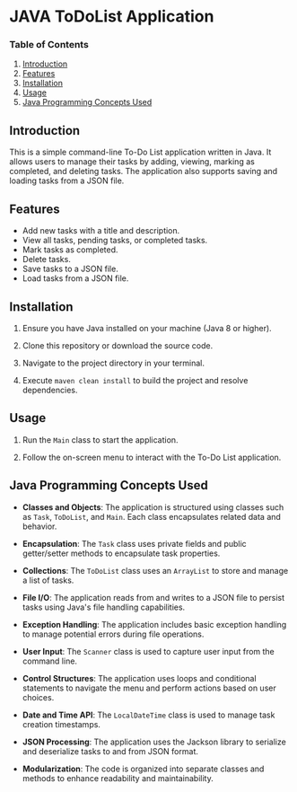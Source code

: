 # JAVA ToDoList Application

### Table of Contents
1. [Introduction](#introduction)
2. [Features](#features)
3. [Installation](#installation)
4. [Usage](#usage)
5. [Java Programming Concepts Used](#java-programming-concepts-used)

## Introduction
This is a simple command-line To-Do List application written in Java. It allows users to manage their tasks by adding, viewing, marking as completed, and deleting tasks. The application also supports saving and loading tasks from a JSON file.

## Features
- Add new tasks with a title and description.
- View all tasks, pending tasks, or completed tasks.
- Mark tasks as completed.
- Delete tasks.
- Save tasks to a JSON file.
- Load tasks from a JSON file.

## Installation

1. Ensure you have Java installed on your machine (Java 8 or higher).

2. Clone this repository or download the source code.

3. Navigate to the project directory in your terminal.

4. Execute `maven clean install` to build the project and resolve dependencies.


## Usage

1. Run the `Main` class to start the application.

2. Follow the on-screen menu to interact with the To-Do List application.

## Java Programming Concepts Used

- **Classes and Objects**: The application is structured using classes such as `Task`, `ToDoList`, and `Main`. Each class encapsulates related data and behavior.

- **Encapsulation**: The `Task` class uses private fields and public getter/setter methods to encapsulate task properties.

- **Collections**: The `ToDoList` class uses an `ArrayList` to store and manage a list of tasks.

- **File I/O**: The application reads from and writes to a JSON file to persist tasks using Java's file handling capabilities.

- **Exception Handling**: The application includes basic exception handling to manage potential errors during file operations.

- **User Input**: The `Scanner` class is used to capture user input from the command line.

- **Control Structures**: The application uses loops and conditional statements to navigate the menu and perform actions based on user choices.

- **Date and Time API**: The `LocalDateTime` class is used to manage task creation timestamps.

- **JSON Processing**: The application uses the Jackson library to serialize and deserialize tasks to and from JSON format.

- **Modularization**: The code is organized into separate classes and methods to enhance readability and maintainability.

